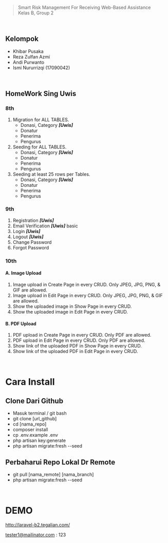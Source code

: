>   Smart Risk Management For Receiving Web-Based Assistance <br>
>   Kelas B, Group 2
<br>

## Kelompok
-   Khibar Pusaka
-   Reza Zulfan Azmi
-   Andi Purwanto
-   Ismi Nururrizqi (17090042)
<br>

## HomeWork Sing Uwis
### 8th
1. Migration for ALL TABLES.
    -   Donasi, Category ***[Uwis]***
    -   Donatur
    -   Penerima   
    -   Pengurus
2. Seeding for ALL TABLES.
    -   Donasi, Category ***[Uwis]***
    -   Donatur
    -   Penerima   
    -   Pengurus
3. Seeding at least 25 rows per Tables.
    -   Donasi, Category ***[Uwis]***
    -   Donatur
    -   Penerima   
    -   Pengurus

### 9th
1. Registration ***[Uwis]***
2. Email Verification ***[Uwis]*** basic
3. Login ***[Uwis]***
4. Logout ***[Uwis]***
5. Change Password
6. Forgot Password

### 10th 
#### A. Image Upload
1. Image upload in Create Page in every CRUD. Only JPEG, JPG, PNG, & GIF are allowed.
2. Image upload in Edit Page in every CRUD. Only JPEG, JPG, PNG, & GIF are allowed.
3. Show the uploaded image in Show Page in every CRUD.
4. Show the uploaded image in Edit Page in every CRUD.
#### B. PDF Upload
1. PDF upload in Create Page in every CRUD. Only PDF are allowed.
2. PDF upload in Edit Page in every CRUD. Only PDF are allowed.
3. Show link of the uploaded PDF in Show Page in every CRUD.
4. Show link of the uploaded PDF in Edit Page in every CRUD.
<br>

# Cara Install

## Clone Dari Github
-   Masuk terminal / git bash
-   git clone [url_github]
-   cd [nama_repo]
-   composer install
-   cp .env.example .env
-   php artisan key:generate
-   php artisan migrate:fresh --seed

## Perbaharui Repo Lokal Dr Remote
-   git pull [nama_remote] [nama_branch]
-   php artisan migrate:fresh --seed
<br>

# DEMO
http://laravel-b2.tegalian.com/

tester1@mailinator.com : 123

